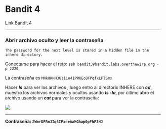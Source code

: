 # Bandit 4

[Link Bandit 4](https://overthewire.org/wargames/bandit/bandit4.html)

---

### Abrir archivo oculto y leer la contraseña

```The password for the next level is stored in a hidden file in the inhere directory.```

Conectarse para hacer el reto:
```ssh bandit3@bandit.labs.overthewire.org -p 2220```

La contraseña es ```MNk8KNH3Usiio41PRUEoDFPqfxLPlSmx```

Hacer ***ls*** para ver los archivos , luego entro al directorio INHERE con ***cd***, muestro los archivos normales y ocultos usando ***ls -la***, por último abro el archivo usando un ***cat*** para ver la contraseña:

![](images/Bandit04/2025-04-18-13-32-33.png)

---

**Contraseña: ```2WmrDFRmJIq3IPxneAaMGhap0pFhF3NJ```**
